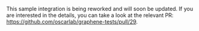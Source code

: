 This sample integration is being reworked and will soon be updated. If you are interested in the
details, you can take a look at the relevant PR:
<https://github.com/oscarlab/graphene-tests/pull/29>.
